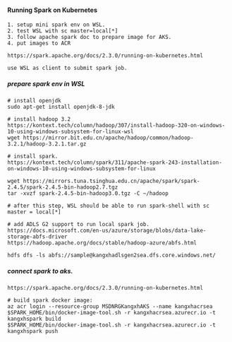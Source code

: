 #### Running Spark on Kubernetes

    1. setup mini spark env on WSL. 
    2. test WSL with sc master=local[*]
    3. follow apache spark doc to prepare image for AKS. 
    4. put images to ACR

    https://spark.apache.org/docs/2.3.0/running-on-kubernetes.html
    
    use WSL as client to submit spark job. 

##### prepare spark env in WSL

    # install openjdk
    sudo apt-get install openjdk-8-jdk

    # install hadoop 3.2
    https://kontext.tech/column/hadoop/307/install-hadoop-320-on-windows-10-using-windows-subsystem-for-linux-wsl
    wget https://mirror.bit.edu.cn/apache/hadoop/common/hadoop-3.2.1/hadoop-3.2.1.tar.gz
    
    # install spark. 
    https://kontext.tech/column/spark/311/apache-spark-243-installation-on-windows-10-using-windows-subsystem-for-linux

    wget https://mirrors.tuna.tsinghua.edu.cn/apache/spark/spark-2.4.5/spark-2.4.5-bin-hadoop2.7.tgz
    tar -xvzf spark-2.4.5-bin-hadoop3.0.tgz -C ~/hadoop

    # after this step, WSL should be able to run spark-shell with sc master = local[*]

    # add ADLS G2 support to run local spark job.
    https://docs.microsoft.com/en-us/azure/storage/blobs/data-lake-storage-abfs-driver
    https://hadoop.apache.org/docs/stable/hadoop-azure/abfs.html

    hdfs dfs -ls abfs://sample@kangxhadlsgen2sea.dfs.core.windows.net/




##### connect spark to aks. 

    https://spark.apache.org/docs/2.3.0/running-on-kubernetes.html

    # build spark docker image: 
    az acr login --resource-group MSDNRGKangxhAKS --name kangxhacrsea
    $SPARK_HOME/bin/docker-image-tool.sh -r kangxhacrsea.azurecr.io -t kangxhspark build
    $SPARK_HOME/bin/docker-image-tool.sh -r kangxhacrsea.azurecr.io -t kangxhspark push






